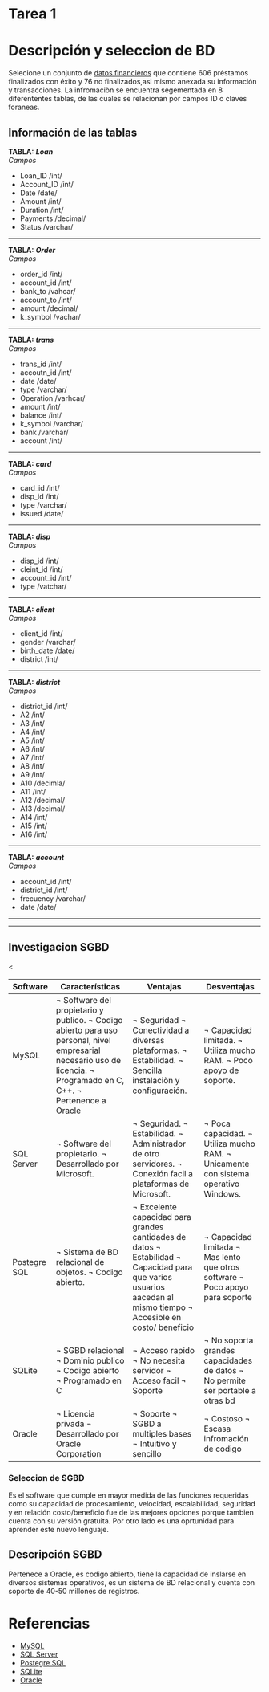 # Tarea 1



# **Descripción y seleccion de BD**

Selecione un conjunto de [datos financieros](https://relational.fit.cvut.cz/dataset/Financial) que contiene 606 préstamos finalizados con éxito y 76 no finalizados,asi mismo anexada su información y transacciones.
La infromaciòn se encuentra segementada en 8 diferententes tablas, de las cuales se relacionan por campos ID o claves foraneas. 
  

## Información de las tablas
**TABLA:** ***Loan***  
  *Campos*
 * Loan_ID /int/
 * Account_ID  /int/
 * Date /date/
 * Amount  /int/
 * Duration  /int/
 * Payments /decimal/
 * Status  /varchar/
----------
**TABLA:** ***Order***  
  *Campos*
 * order_id  /int/
 * account_id /int/
 * bank_to /vahcar/
 * account_to /int/
 * amount /decimal/
 * k_symbol /vachar/
----------
**TABLA:** ***trans***  
  *Campos*
 * trans_id /int/
 * accoutn_id /int/
 * date /date/
 * type /varchar/
 * Operation /varhcar/
 * amount /int/ 
 * balance /int/
 * k_symbol /varchar/
 * bank /varchar/
 * account /int/ 
------------
**TABLA:** ***card***  
  *Campos*
 * card_id /int/
 * disp_id /int/
 * type /varchar/
 * issued /date/ 
---------
**TABLA:** ***disp***  
  *Campos*
 * disp_id /int/
 * cleint_id /int/
 * account_id /int/
 * type /vatchar/  
-------
**TABLA:** ***client***  
  *Campos*
 * client_id /int/
 * gender /varchar/
 * birth_date /date/
 * district /int/ 
-------
**TABLA:** ***district***  
  *Campos*
 * district_id /int/
 * A2 /int/
 * A3 /int/
 * A4  /int/
 * A5 /int/
 * A6 /int/
 * A7 /int/
 * A8 /int/
 * A9 /int/
 * A10 /decimla/
 * A11 /int/
 * A12 /decimal/
 * A13 /decimal/
 * A14 /int/
 * A15 /int/
 * A16 /int/
--------
**TABLA:** ***account***  
  *Campos*
 * account_id /int/
 * district_id /int/
 * frecuency /varchar/
 * date /date/
---------
---------




## **Investigacion SGBD**
<table>
  <thead>
    <tr>
      <th>Software</th>
      <th>Características</th>
      <th>Ventajas</th>
      <th>Desventajas</th>
    </tr>
  </thead>
  <tbody>
    <tr>
      <td>MySQL</td>
      <td>
    ¬ Software del propietario y publico.  
    ¬ Codigo abierto para uso personal, nivel empresarial necesario uso de licencia. ¬ Programado en C, C++.  
    ¬ Pertenence a Oracle  </td>
      <td>
    ¬ Seguridad  
    ¬ Conectividad a diversas plataformas.  
    ¬ Estabilidad.   
    ¬ Sencilla instalaciòn y configuración.  </td>
      <td>
    ¬ Capacidad limitada.  
    ¬ Utiliza mucho RAM.  
    ¬  Poco apoyo de soporte.  
</td>
    </tr>
    <tr>
      <td>SQL Server</td>
      <td>
    ¬ Software del propietario.  
    ¬ Desarrollado por Microsoft.  </td>
      <td>
    ¬ Seguridad.  
    ¬ Estabilidad.  
    ¬ Administrador de otro servidores.  
    ¬ Conexión facil a plataformas de Microsoft.  </td>
      <td>
    ¬ Poca capacidad.  
    ¬ Utiliza mucho RAM.   
    ¬ Unicamente con sistema operativo Windows.  </td>
    <<tr>
      <td>Postegre SQL</td>
      <td>
    ¬ Sistema de BD relacional de objetos.  
    ¬ Codigo abierto.  </td>
      <td>
    ¬ Excelente capacidad para grandes cantidades de datos
    ¬ Estabilidad
    ¬ Capacidad para que varios usuarios aacedan al mismo tiempo
    ¬ Accesible en costo/ beneficio</td>
      <td>
    ¬ Capacidad limitada
    ¬ Mas lento que otros software
    ¬ Poco apoyo para soporte</td> 
</td>
    </tr>
    <tr>
      <td>SQLite</td>
      <td>
    ¬ SGBD relacional
    ¬ Dominio publico 
    ¬ Codigo abierto
    ¬ Programado en C</td>
      <td>
    ¬ Acceso rapido
    ¬ No necesita servidor
    ¬ Acceso facil
    ¬ Soporte</td>
      <td>
    ¬ No soporta grandes capacidades de datos
    ¬ No permite ser portable a otras bd</td>
    </tr>
    <tr>
      <td>Oracle</td>
      <td>
    ¬ Licencia privada
    ¬ Desarrollado por Oracle Corporation</td>
      <td>
    ¬ Soporte
    ¬ SGBD a multiples bases
    ¬ Intuitivo y sencillo </td>
      <td>
    ¬ Costoso
    ¬ Escasa infromación de codigo</td>
    </tr>
  </tbody>
</table>

### Seleccion de SGBD

Es el software que cumple en mayor medida de las funciones requeridas como su capacidad de procesamiento, velocidad, escalabilidad, seguridad y en relación costo/beneficio fue de las mejores opciones porque tambien cuenta con su versión gratuita. Por otro lado es una oprtunidad para aprender este nuevo lenguaje.


## Descripción SGBD

Pertenece a Oracle, es codigo abierto, tiene la capacidad de inslarse en diversos sistemas operativos, es un sistema de BD relacional y cuenta con soporte de 40-50 millones de registros.  

# Referencias

* [MySQL](https://www.dongee.com/tutoriales/caracteristicas-de-mysql/)
* [SQL Server](https://intelequia.com/blog/post/qu%C3%A9-es-microsoft-sql-server-y-para-qu%C3%A9-sirve)
* [Postegre SQL](https://www.ionos.com/digitalguide/server/know-how/postgresql/)
* [SQLite](https://www.hostgator.mx/blog/sqlite-que-es-y-diferencias-con-mysql/)
* [Oracle](https://www.ionos.com/digitalguide/server/know-how/postgresql/)